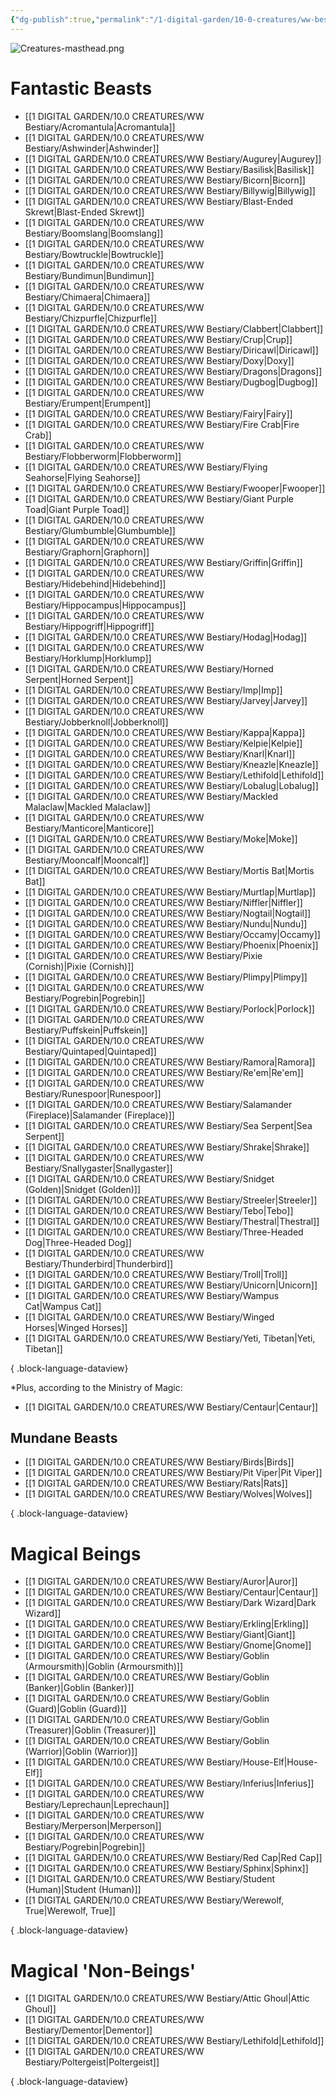 ```yaml
---
{"dg-publish":true,"permalink":"/1-digital-garden/10-0-creatures/ww-bestiary/10-0-1-magical-creatures-overview/","tags":["#MOC"],"dgShowToc":"true"}
---
```


![Creatures-masthead.png](/img/user/1%20DIGITAL%20GARDEN/Images%20&%20Banners/Creatures-masthead.png)

# Fantastic Beasts

- [[1 DIGITAL GARDEN/10.0 CREATURES/WW Bestiary/Acromantula\|Acromantula]]
- [[1 DIGITAL GARDEN/10.0 CREATURES/WW Bestiary/Ashwinder\|Ashwinder]]
- [[1 DIGITAL GARDEN/10.0 CREATURES/WW Bestiary/Augurey\|Augurey]]
- [[1 DIGITAL GARDEN/10.0 CREATURES/WW Bestiary/Basilisk\|Basilisk]]
- [[1 DIGITAL GARDEN/10.0 CREATURES/WW Bestiary/Bicorn\|Bicorn]]
- [[1 DIGITAL GARDEN/10.0 CREATURES/WW Bestiary/Billywig\|Billywig]]
- [[1 DIGITAL GARDEN/10.0 CREATURES/WW Bestiary/Blast-Ended Skrewt\|Blast-Ended Skrewt]]
- [[1 DIGITAL GARDEN/10.0 CREATURES/WW Bestiary/Boomslang\|Boomslang]]
- [[1 DIGITAL GARDEN/10.0 CREATURES/WW Bestiary/Bowtruckle\|Bowtruckle]]
- [[1 DIGITAL GARDEN/10.0 CREATURES/WW Bestiary/Bundimun\|Bundimun]]
- [[1 DIGITAL GARDEN/10.0 CREATURES/WW Bestiary/Chimaera\|Chimaera]]
- [[1 DIGITAL GARDEN/10.0 CREATURES/WW Bestiary/Chizpurfle\|Chizpurfle]]
- [[1 DIGITAL GARDEN/10.0 CREATURES/WW Bestiary/Clabbert\|Clabbert]]
- [[1 DIGITAL GARDEN/10.0 CREATURES/WW Bestiary/Crup\|Crup]]
- [[1 DIGITAL GARDEN/10.0 CREATURES/WW Bestiary/Diricawl\|Diricawl]]
- [[1 DIGITAL GARDEN/10.0 CREATURES/WW Bestiary/Doxy\|Doxy]]
- [[1 DIGITAL GARDEN/10.0 CREATURES/WW Bestiary/Dragons\|Dragons]]
- [[1 DIGITAL GARDEN/10.0 CREATURES/WW Bestiary/Dugbog\|Dugbog]]
- [[1 DIGITAL GARDEN/10.0 CREATURES/WW Bestiary/Erumpent\|Erumpent]]
- [[1 DIGITAL GARDEN/10.0 CREATURES/WW Bestiary/Fairy\|Fairy]]
- [[1 DIGITAL GARDEN/10.0 CREATURES/WW Bestiary/Fire Crab\|Fire Crab]]
- [[1 DIGITAL GARDEN/10.0 CREATURES/WW Bestiary/Flobberworm\|Flobberworm]]
- [[1 DIGITAL GARDEN/10.0 CREATURES/WW Bestiary/Flying Seahorse\|Flying Seahorse]]
- [[1 DIGITAL GARDEN/10.0 CREATURES/WW Bestiary/Fwooper\|Fwooper]]
- [[1 DIGITAL GARDEN/10.0 CREATURES/WW Bestiary/Giant Purple Toad\|Giant Purple Toad]]
- [[1 DIGITAL GARDEN/10.0 CREATURES/WW Bestiary/Glumbumble\|Glumbumble]]
- [[1 DIGITAL GARDEN/10.0 CREATURES/WW Bestiary/Graphorn\|Graphorn]]
- [[1 DIGITAL GARDEN/10.0 CREATURES/WW Bestiary/Griffin\|Griffin]]
- [[1 DIGITAL GARDEN/10.0 CREATURES/WW Bestiary/Hidebehind\|Hidebehind]]
- [[1 DIGITAL GARDEN/10.0 CREATURES/WW Bestiary/Hippocampus\|Hippocampus]]
- [[1 DIGITAL GARDEN/10.0 CREATURES/WW Bestiary/Hippogriff\|Hippogriff]]
- [[1 DIGITAL GARDEN/10.0 CREATURES/WW Bestiary/Hodag\|Hodag]]
- [[1 DIGITAL GARDEN/10.0 CREATURES/WW Bestiary/Horklump\|Horklump]]
- [[1 DIGITAL GARDEN/10.0 CREATURES/WW Bestiary/Horned Serpent\|Horned Serpent]]
- [[1 DIGITAL GARDEN/10.0 CREATURES/WW Bestiary/Imp\|Imp]]
- [[1 DIGITAL GARDEN/10.0 CREATURES/WW Bestiary/Jarvey\|Jarvey]]
- [[1 DIGITAL GARDEN/10.0 CREATURES/WW Bestiary/Jobberknoll\|Jobberknoll]]
- [[1 DIGITAL GARDEN/10.0 CREATURES/WW Bestiary/Kappa\|Kappa]]
- [[1 DIGITAL GARDEN/10.0 CREATURES/WW Bestiary/Kelpie\|Kelpie]]
- [[1 DIGITAL GARDEN/10.0 CREATURES/WW Bestiary/Knarl\|Knarl]]
- [[1 DIGITAL GARDEN/10.0 CREATURES/WW Bestiary/Kneazle\|Kneazle]]
- [[1 DIGITAL GARDEN/10.0 CREATURES/WW Bestiary/Lethifold\|Lethifold]]
- [[1 DIGITAL GARDEN/10.0 CREATURES/WW Bestiary/Lobalug\|Lobalug]]
- [[1 DIGITAL GARDEN/10.0 CREATURES/WW Bestiary/Mackled Malaclaw\|Mackled Malaclaw]]
- [[1 DIGITAL GARDEN/10.0 CREATURES/WW Bestiary/Manticore\|Manticore]]
- [[1 DIGITAL GARDEN/10.0 CREATURES/WW Bestiary/Moke\|Moke]]
- [[1 DIGITAL GARDEN/10.0 CREATURES/WW Bestiary/Mooncalf\|Mooncalf]]
- [[1 DIGITAL GARDEN/10.0 CREATURES/WW Bestiary/Mortis Bat\|Mortis Bat]]
- [[1 DIGITAL GARDEN/10.0 CREATURES/WW Bestiary/Murtlap\|Murtlap]]
- [[1 DIGITAL GARDEN/10.0 CREATURES/WW Bestiary/Niffler\|Niffler]]
- [[1 DIGITAL GARDEN/10.0 CREATURES/WW Bestiary/Nogtail\|Nogtail]]
- [[1 DIGITAL GARDEN/10.0 CREATURES/WW Bestiary/Nundu\|Nundu]]
- [[1 DIGITAL GARDEN/10.0 CREATURES/WW Bestiary/Occamy\|Occamy]]
- [[1 DIGITAL GARDEN/10.0 CREATURES/WW Bestiary/Phoenix\|Phoenix]]
- [[1 DIGITAL GARDEN/10.0 CREATURES/WW Bestiary/Pixie (Cornish)\|Pixie (Cornish)]]
- [[1 DIGITAL GARDEN/10.0 CREATURES/WW Bestiary/Plimpy\|Plimpy]]
- [[1 DIGITAL GARDEN/10.0 CREATURES/WW Bestiary/Pogrebin\|Pogrebin]]
- [[1 DIGITAL GARDEN/10.0 CREATURES/WW Bestiary/Porlock\|Porlock]]
- [[1 DIGITAL GARDEN/10.0 CREATURES/WW Bestiary/Puffskein\|Puffskein]]
- [[1 DIGITAL GARDEN/10.0 CREATURES/WW Bestiary/Quintaped\|Quintaped]]
- [[1 DIGITAL GARDEN/10.0 CREATURES/WW Bestiary/Ramora\|Ramora]]
- [[1 DIGITAL GARDEN/10.0 CREATURES/WW Bestiary/Re'em\|Re'em]]
- [[1 DIGITAL GARDEN/10.0 CREATURES/WW Bestiary/Runespoor\|Runespoor]]
- [[1 DIGITAL GARDEN/10.0 CREATURES/WW Bestiary/Salamander (Fireplace)\|Salamander (Fireplace)]]
- [[1 DIGITAL GARDEN/10.0 CREATURES/WW Bestiary/Sea Serpent\|Sea Serpent]]
- [[1 DIGITAL GARDEN/10.0 CREATURES/WW Bestiary/Shrake\|Shrake]]
- [[1 DIGITAL GARDEN/10.0 CREATURES/WW Bestiary/Snallygaster\|Snallygaster]]
- [[1 DIGITAL GARDEN/10.0 CREATURES/WW Bestiary/Snidget (Golden)\|Snidget (Golden)]]
- [[1 DIGITAL GARDEN/10.0 CREATURES/WW Bestiary/Streeler\|Streeler]]
- [[1 DIGITAL GARDEN/10.0 CREATURES/WW Bestiary/Tebo\|Tebo]]
- [[1 DIGITAL GARDEN/10.0 CREATURES/WW Bestiary/Thestral\|Thestral]]
- [[1 DIGITAL GARDEN/10.0 CREATURES/WW Bestiary/Three-Headed Dog\|Three-Headed Dog]]
- [[1 DIGITAL GARDEN/10.0 CREATURES/WW Bestiary/Thunderbird\|Thunderbird]]
- [[1 DIGITAL GARDEN/10.0 CREATURES/WW Bestiary/Troll\|Troll]]
- [[1 DIGITAL GARDEN/10.0 CREATURES/WW Bestiary/Unicorn\|Unicorn]]
- [[1 DIGITAL GARDEN/10.0 CREATURES/WW Bestiary/Wampus Cat\|Wampus Cat]]
- [[1 DIGITAL GARDEN/10.0 CREATURES/WW Bestiary/Winged Horses\|Winged Horses]]
- [[1 DIGITAL GARDEN/10.0 CREATURES/WW Bestiary/Yeti, Tibetan\|Yeti, Tibetan]]

{ .block-language-dataview}

*Plus, according to the Ministry of Magic: 
- [[1 DIGITAL GARDEN/10.0 CREATURES/WW Bestiary/Centaur\|Centaur]]

## Mundane Beasts

- [[1 DIGITAL GARDEN/10.0 CREATURES/WW Bestiary/Birds\|Birds]]
- [[1 DIGITAL GARDEN/10.0 CREATURES/WW Bestiary/Pit Viper\|Pit Viper]]
- [[1 DIGITAL GARDEN/10.0 CREATURES/WW Bestiary/Rats\|Rats]]
- [[1 DIGITAL GARDEN/10.0 CREATURES/WW Bestiary/Wolves\|Wolves]]

{ .block-language-dataview}

# Magical Beings

- [[1 DIGITAL GARDEN/10.0 CREATURES/WW Bestiary/Auror\|Auror]]
- [[1 DIGITAL GARDEN/10.0 CREATURES/WW Bestiary/Centaur\|Centaur]]
- [[1 DIGITAL GARDEN/10.0 CREATURES/WW Bestiary/Dark Wizard\|Dark Wizard]]
- [[1 DIGITAL GARDEN/10.0 CREATURES/WW Bestiary/Erkling\|Erkling]]
- [[1 DIGITAL GARDEN/10.0 CREATURES/WW Bestiary/Giant\|Giant]]
- [[1 DIGITAL GARDEN/10.0 CREATURES/WW Bestiary/Gnome\|Gnome]]
- [[1 DIGITAL GARDEN/10.0 CREATURES/WW Bestiary/Goblin (Armoursmith)\|Goblin (Armoursmith)]]
- [[1 DIGITAL GARDEN/10.0 CREATURES/WW Bestiary/Goblin (Banker)\|Goblin (Banker)]]
- [[1 DIGITAL GARDEN/10.0 CREATURES/WW Bestiary/Goblin (Guard)\|Goblin (Guard)]]
- [[1 DIGITAL GARDEN/10.0 CREATURES/WW Bestiary/Goblin (Treasurer)\|Goblin (Treasurer)]]
- [[1 DIGITAL GARDEN/10.0 CREATURES/WW Bestiary/Goblin (Warrior)\|Goblin (Warrior)]]
- [[1 DIGITAL GARDEN/10.0 CREATURES/WW Bestiary/House-Elf\|House-Elf]]
- [[1 DIGITAL GARDEN/10.0 CREATURES/WW Bestiary/Inferius\|Inferius]]
- [[1 DIGITAL GARDEN/10.0 CREATURES/WW Bestiary/Leprechaun\|Leprechaun]]
- [[1 DIGITAL GARDEN/10.0 CREATURES/WW Bestiary/Merperson\|Merperson]]
- [[1 DIGITAL GARDEN/10.0 CREATURES/WW Bestiary/Pogrebin\|Pogrebin]]
- [[1 DIGITAL GARDEN/10.0 CREATURES/WW Bestiary/Red Cap\|Red Cap]]
- [[1 DIGITAL GARDEN/10.0 CREATURES/WW Bestiary/Sphinx\|Sphinx]]
- [[1 DIGITAL GARDEN/10.0 CREATURES/WW Bestiary/Student (Human)\|Student (Human)]]
- [[1 DIGITAL GARDEN/10.0 CREATURES/WW Bestiary/Werewolf, True\|Werewolf, True]]

{ .block-language-dataview}

# Magical 'Non-Beings'

- [[1 DIGITAL GARDEN/10.0 CREATURES/WW Bestiary/Attic Ghoul\|Attic Ghoul]]
- [[1 DIGITAL GARDEN/10.0 CREATURES/WW Bestiary/Dementor\|Dementor]]
- [[1 DIGITAL GARDEN/10.0 CREATURES/WW Bestiary/Lethifold\|Lethifold]]
- [[1 DIGITAL GARDEN/10.0 CREATURES/WW Bestiary/Poltergeist\|Poltergeist]]

{ .block-language-dataview}


